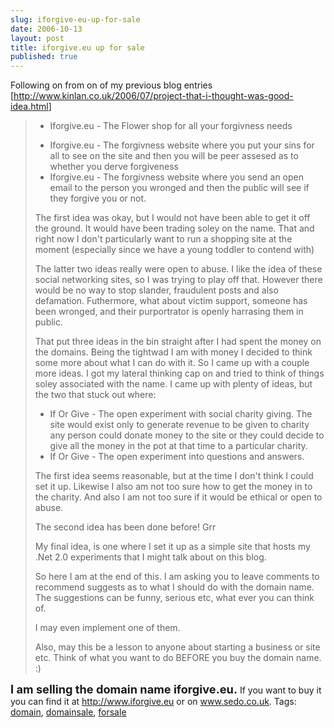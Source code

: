 ```yaml
---
slug: iforgive-eu-up-for-sale
date: 2006-10-13
layout: post
title: iforgive.eu up for sale
published: true
---
```

Following on from on of my previous blog entries [<a href="http://www.kinlan.co.uk/2006/07/project-that-i-thought-was-good-idea.html">http://www.kinlan.co.uk/2006/07/project-that-i-thought-was-good-idea.html</a>]  <blockquote> <ul> <li>Iforgive.eu - The Flower shop for all your forgivness needs </li>
<li>Iforgive.eu - The forgivness website where you put your sins for all to see on the site and then you will be peer assesed as to whether you derve forgiveness </li>
<li>Iforgive.eu - The forgivness website where you send an open email to the person you wronged and then the public will see if they forgive you or not.</li>
</ul> <p>The first idea was okay, but I would not have been able to get it off the ground. It would have been trading soley on the name. That and right now I don't particularly want to run a shopping site at the moment (especially since we have a young toddler to contend with)</p> <p>The latter two ideas really were open to abuse. I like the idea of these social networking sites, so I was trying to play off that. However there would be no way to stop slander, fraudulent posts and also defamation. Futhermore, what about victim support, someone has been wronged, and their purportrator is openly harrasing them in public.</p> <p>That put three ideas in the bin straight after I had spent the money on the domains. Being the tightwad I am with money I decided to think some more about what I can do with it. So I came up with a couple more ideas. I got my lateral thinking cap on and tried to think of things soley associated with the name. I came up with plenty of ideas, but the two that stuck out where:</p> <ul> <li>If Or Give - The open experiment with social charity giving. The site would exist only to generate revenue to be given to charity any person could donate money to the site or they could decide to give all the money in the pot at that time to a particular charity. </li>
<li>If Or Give - The open experiment into questions and answers.</li>
</ul> <p>The first idea seems reasonable, but at the time I don't think I could set it up. Likewise I also am not too sure how to get the money in to the charity. And also I am not too sure if it would be ethical or open to abuse.</p> <p>The second idea has been done before! Grr</p> <p>My final idea, is one where I set it up as a simple site that hosts my .Net 2.0 experiments that I might talk about on this blog.</p> <p>So here I am at the end of this. I am asking you to leave comments to recommend suggests as to what I should do with the domain name. The suggestions can be funny, serious etc, what ever you can think of.</p> <p>I may even implement one of them. </p> <p>Also, may this be a lesson to anyone about starting a business or site etc. Think of what you want to do BEFORE you buy the domain name. :)</p>
</blockquote><strong><span style="font-size: 130%;">I am selling the domain name iforgive.eu.</span></strong> If you want to buy it you can find it at <a href="http://www.iforgive.eu">http://www.iforgive.eu</a> or on <a href="http://www.sedo.co.uk/search/details.php4?domain=iforgive.eu&amp;tracked=&amp;partnerid=&amp;language=e">www.sedo.co.uk</a>. Tags: <a href="http://www.kinlan.co.uk/tag/domain" rel="tag">domain</a>, <a href="http://www.kinlan.co.uk/tag/domainsale" rel="tag">domainsale</a>, <a href="http://www.kinlan.co.uk/tag/forsale" rel="tag">forsale</a><div class="blogger-post-footer"><img class="posterous_download_image" src="https://blogger.googleusercontent.com/tracker/8109338-116072948604101200?l=www.kinlan.co.uk%2Findex.html" height="1" alt="" width="1" /></div>

